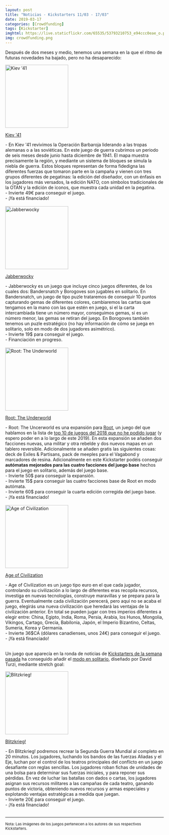 ```yaml
---
layout: post
title: "Noticias - Kickstarters 11/03 - 17/03"
date: 2019-03-17
categories: [Crowdfunding]
tags: [Kickstarter]
imghtml: https://live.staticflickr.com/65535/53793210753_e94ccc0eae_o.png
img: crowdfunding.png
---
```


Después de dos meses y medio, tenemos una semana en la que el ritmo de
futuras novedades ha bajado, pero no ha desaparecido:


<div class="row">
    <div class="col-md-3">
        <img width="200" height="200"
            src="https://ksr-ugc.imgix.net/assets/023/938/384/c3b624f58450b49299fc59b516661baf_original.jpg?ixlib=rb-1.1.0&w=680&fit=max&v=1548865285&auto=format&gif-q=50&q=92&s=7f294adc9f237cc8646912141f58bda1"
        class="img-thumbnail" alt="Kiev '41">
    </div>
    <div class="col-md-9">
        <p>
            <a target="_blank" 
            href="https://www.kickstarter.com/projects/m41/kiev-41?ref=mazmorreoensolitario">
            Kiev '41</a>
        </p>
          - En Kiev '41 revivimos la Operación Barbaroja liderando a las tropas
          alemanas o a las soviéticas. En este juego de guerra cubrimos un
          periodo de seis meses desde junio hasta diciembre de 1941. El mapa
          muestra precisamente la región, y mediante un sistema de bloques se
          simula la niebla de guerra. Estos bloques representan de forma
          fidedigna las diferentes fuerzas que tomaron parte en la campaña y
          vienen con tres grupos diferentes de pegatinas: la edición del
          diseñador, con un énfasis en los jugadores más versados, la edición
          NATO, con símbolos tradicionales de la OTAN y la edición de iconos,
          que muestra cada unidad en la pegatina.
          <br>
          - Invierte 49€ para conseguir el juego.
          <br>
          - ¡Ya está financiado!
    </div>
</div>
<br>

<div class="row">
    <div class="col-md-3">
        <img width="200" height="200"
            src="https://ksr-ugc.imgix.net/assets/024/275/316/79aa13142fa0c68f31f97327d4cf66e3_original.jpg?ixlib=rb-1.1.0&w=680&fit=max&v=1551633415&auto=format&gif-q=50&q=92&s=1433d945e85b4032767f31192a89abc6"
        class="img-thumbnail" alt="Jabberwocky">
    </div>
    <div class="col-md-9">
        <p>
            <a target="_blank" 
            href="https://www.kickstarter.com/projects/peterchayward/jabberwocky-0?ref=mazmorreoensolitario">
            Jabberwocky</a>
        </p>
          - Jabberwocky es un juego que incluye cinco juegos diferentes, de los
          cuales dos: Bandersnatch y Borogoves son jugables en solitario. En
          Bandersnatch, un juego de tipo puzle trataremos de conseguir 10
          puntos capturando gemas de diferentes colores, cambiaremos las cartas
          que tengamos en la mano con las que estén en juego, si el la carta
          intercambiada tiene un número mayor, conseguimos gemas, si es un
          número menor, las gemas se retiran del juego. En Borogoves también
          tenemos un puzle estratégico (no hay información de cómo se juega en
          solitario, solo en modo de dos jugadores asimétrico).
          <br>
          - Invierte 19$ para conseguir el juego.
          <br>
          - Financiación en progreso.
    </div>
</div>
<br>

<div class="row">
    <div class="col-md-3">
        <img width="200" height="200"
            src="https://ksr-ugc.imgix.net/assets/024/303/191/6033d106aaf9c7084831ec289b5c9c99_original.jpg?ixlib=rb-1.1.0&w=680&fit=max&v=1551798348&auto=format&gif-q=50&q=92&s=63cb28cfe12f3d6926575fd43960f6a8"
        class="img-thumbnail" alt="Root: The Underworld">
    </div>
    <div class="col-md-9">
        <p>
            <a target="_blank" 
            href="https://www.kickstarter.com/projects/2074786394/root-the-underworld-expansion?ref=mazmorreoensolitario">
            Root: The Underworld</a>
        </p>
          - Root: The Uncerworld es una expansión para <a target="_blank" 
          href="https://boardgamegeek.com/boardgame/237182/root">Root</a>, un
           juego del que hablamos en la lista de <a target="_blank" 
          href={{site.baseurl}}"/2018/12/27/general-juegos-que-no-jugamos-en-2018/">
          top 10 de juegos del 2018 que no he podido jugar</a> (y espero poder
          en a lo largo de este 2019). En esta expansión se
          añaden dos facciones nuevas, una militar y otra rebelde y dos nuevos
          mapas en un tablero reversible. Adicionalmente se añaden gratis las
          siguientes cosas: deck de Exiles & Partisans, pack de meeples para el
          Vagabond y marcadores de resina. Adicionalmente en este Kickstarter
          podéis conseguir <strong>autómatas mejorados para las cuatro
          facciones del juego base</strong> hechos para el juego en solitario,
          además del juego base.
          <br>
          - Invierte 50$ para conseguir la expansión.
          <br>
          - Invierte 15$ para conseguir las cuatro facciones base de Root en
          modo autómata.
          <br>
          - Invierte 60$ para conseguir la cuarta edición corregida del juego base.
          <br>
          - ¡Ya está financiado!
    </div>
</div>
<br>

<div class="row">
    <div class="col-md-3">
        <img width="200" height="200"
            src="https://ksr-ugc.imgix.net/assets/024/285/812/f1ad21c282b1ce2686daf5c0923855d2_original.jpg?ixlib=rb-1.1.0&w=680&fit=max&v=1551715187&auto=format&gif-q=50&q=92&s=e01f8fbecd3d4cd3c8908e18e5dee9a2"
        class="img-thumbnail" alt="Age of Civilization">
    </div>
    <div class="col-md-9">
        <p>
            <a target="_blank" 
            href="https://www.kickstarter.com/projects/36768726/age-of-civilization-the-pocket-sized-civ-game?ref=mazmorreoensolitario">
            Age of Civilization</a>
        </p>
          - Age of Civilization es un juego tipo euro en el que cada jugador,
          controlando su civilización a lo largo de diferentes eras recopila
          recursos, investiga en nuevas tecnologías, construye maravillas y se
          prepara para la guerra. Eventualmente cada civilización perecerá,
          pero aquí no se acaba el juego, elegirás una nueva civilización que
          heredará las ventajas de la civilización anterior. En total se pueden
          jugar con tres imperios diferentes a elegir entre: China, Egipto,
          India, Roma, Persia, Arabia, los Hunos, Mongolia, Vikingos,
          Cartago, Grecia, Babilonia, Japón, el Imperio Bizantino, Celtas,
          Sumeria, Korea y Germania. 
          <br>
          - Invierte 36$CA (dólares canadienses, unos 24€) para conseguir el
          juego.
          <br>
          - ¡Ya está financiado!
    </div>
</div>
<br>

Un juego que aparecía en la ronda de noticias de [Kickstarters de la semana
pasada]({{site.baseurl}}/2019/03/10/crowdfunding-0304-0310/) ha conseguido
añadir el [modo en
solitario](https://www.kickstarter.com/projects/1992455033/paolo-moris-blitzkrieg-board-game/posts/2445175),
diseñado por David Turzi, mediante stretch goal:

<div class="row">
    <div class="col-md-3">
        <img width="200" height="200"
            src="https://ksr-ugc.imgix.net/assets/023/821/820/3993f1ffc4d91850250a5be3ad555a0b_original.png?ixlib=rb-1.1.0&w=680&fit=max&v=1547801937&auto=format&gif-q=50&lossless=true&s=abc6c5518723b04f2ca2bb3c0c674a34"
        class="img-thumbnail" alt="Blitzkrieg!">
    </div>
    <div class="col-md-9">
        <p>
            <a target="_blank" 
            href="https://www.kickstarter.com/projects/1992455033/paolo-moris-blitzkrieg-board-game?ref=mazmorreoensolitario">
            Blitzkrieg!</a>
        </p>
          - En Blitzkrieg! podremos recrear la Segunda Guerra Mundial al
            completo en 20 minutos. Los jugadores, luchando los bandos de las
            fuerzas Aliadas y el Eje, luchan por el control de los teatros
            principales del conflicto en un juego desafiante con reglas
            sencillas. Los jugadores roban fichas de unidades de una bolsa para
            determinar sus fuerzas iniciales, y para reponer sus pérdidas. En
            vez de luchar las batallas con dados o cartas, los jugadores
            asignan sus recursos militares a las campañas de cada teatro,
            ganando puntos de victoria, obteniendo nuevos recursos y armas
            especiales y explotando ventajas estratégicas a medida que juegan.
            <br>
           - Invierte 20£ para conseguir el juego.
           <br>
           - ¡Ya está financiado!
    </div>
</div>
<br>

<hr>

<small>Nota: Las imágenes de los juegos pertenecen a los autores de sus
respectivos Kickstarters.</small>
